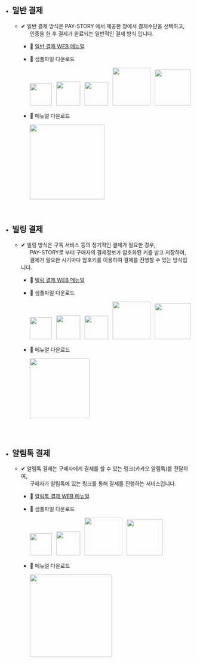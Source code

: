 

<br>

- ##  일반 결제
   - ✔ 일반 결제 방식은 PAY-STORY 에서 제공한 창에서 결제수단을 선택하고,<br>
&nbsp;&nbsp;&nbsp;&nbsp;&nbsp;&nbsp;인증을 한 후 결제가 완료되는 일반적인 결제 방식 입니다.

      - :notebook: [일반 결제 WEB 메뉴얼](https://github.com/minglepay/paystory/wiki/%EC%9D%BC%EB%B0%98-%EA%B2%B0%EC%A0%9C-%EB%A9%94%EB%89%B4%EC%96%BC) 
      - :file_folder: 샘플파일 다운로드
  
         <a href="https://docs.google.com/uc?export=download&id=1PlJEYOIqYaJ4r8gWV18wYdoAGxZaFqWi&confirm=t">
         <img src="https://img.shields.io/badge/-JSP-bb0000?style=for-the-badge" width="59"></a>&nbsp;&nbsp;

         <a href="https://docs.google.com/uc?export=download&id=1RXYbfUmAiSDVj5FTCRGTAEm9o_ODDr52&confirm=t">
         <img src="https://img.shields.io/badge/-PHP-00b9ff?style=for-the-badge" width="64"></a>&nbsp;&nbsp;

         <a href="https://docs.google.com/uc?export=download&id=1bJ0NLPQ12IKV73WwbksUEYWK2cMjtYNK&confirm=t">
         <img src="https://img.shields.io/badge/-ASP-FF5200?style=for-the-badge" width="63"></a>&nbsp;&nbsp;

         <a href="https://docs.google.com/uc?export=download&id=1IWAT9J7OdUsubenmS5yF-KgcjnsA0bp7&confirm=t">
         <img src="https://img.shields.io/badge/-NODE.JS-000000?style=for-the-badge" width="101"></a>&nbsp;&nbsp;

         <a href="https://docs.google.com/uc?export=download&id=1VClrSZpB4SilpgpboJHrhjsQ9RwtssZh&confirm=t">
         <img src="https://img.shields.io/badge/-PYTHON-20c7d8?style=for-the-badge" width="96"></a>

      - 📂 메뉴얼 다운로드 
       
         <a href="https://docs.google.com/uc?export=download&id=1g_9_DQYL6guT8t5anUMEYLy5pB7RZK_T&confirm=t">
         <img src="https://img.shields.io/badge/-일반결제 연동 가이드-63c163?style=for-the-badge" width="200"></a>      
       
  <br>

  <br>

-  ## 빌링 결제
   - ✔ 빌링 방식은 구독 서비스 등의 정기적인 결제가 필요한 경우,<br>
     &nbsp;&nbsp;&nbsp;&nbsp;&nbsp;&nbsp;PAY-STORY로 부터 구매자의 결제정보가 암호화된 키를 받고 저장하여,<br>
     &nbsp;&nbsp;&nbsp;&nbsp;&nbsp;&nbsp;결제가 필요한 시기마다 암호키를 이용하여 결제를 진행할 수 있는 방식입니다.
   
      - :notebook:  [빌링 결제 WEB 메뉴얼 ](https://github.com/minglepay/paystory/wiki/%EB%B9%8C%EB%A7%81-%EA%B2%B0%EC%A0%9C-%EB%A9%94%EB%89%B4%EC%96%BC)
      - :file_folder: 샘플파일 다운로드
  
         <a href="https://docs.google.com/uc?export=download&id=1j5zyNYFiJ2t7vGGlmW7OQeqHhhqbufcl&confirm=t">
         <img src="https://img.shields.io/badge/-JSP-bb0000?style=for-the-badge" width="59"></a>&nbsp;&nbsp;

         <a href="https://docs.google.com/uc?export=download&id=1sbPATAaVjlYnWva_L24nLpOBgtXwxrgn&confirm=t">
         <img src="https://img.shields.io/badge/-PHP-00b9ff?style=for-the-badge" width="64"></a>&nbsp;&nbsp;

         <a href="https://docs.google.com/uc?export=download&id=19Hnzgp4SgD4GvMX4OfI7Mtp9S0vy4kJN&confirm=t">
         <img src="https://img.shields.io/badge/-ASP-FF5200?style=for-the-badge" width="63"></a>&nbsp;&nbsp;

         <a href="https://docs.google.com/uc?export=download&id=1Ogv9wf3hqcIBf8LdNignmHeFXj7UjFW7&confirm=t">
         <img src="https://img.shields.io/badge/-NODE.JS-000000?style=for-the-badge" width="101"></a>&nbsp;&nbsp;

         <a href="https://docs.google.com/uc?export=download&id=1d6Sq-JTH7twnYbWYlyVqPDs5JFVAxrwa&confirm=t">
         <img src="https://img.shields.io/badge/-PYTHON-20c7d8?style=for-the-badge" width="96"></a>
          
      - 📂 메뉴얼 다운로드 
       
         <a href="https://docs.google.com/uc?export=download&id=1xfZFuNhyBNa5dhVIpXiXnDGEseDvOnLG&confirm=t">
         <img src="https://img.shields.io/badge/-빌링 연동 가이드-63c163?style=for-the-badge" width="160"></a>      

<br>

<br>

-  ## 알림톡 결제
   - ✔ 알림톡 결제는 구매자에게 결제를 할 수 있는 링크(카카오 알림톡)를 전달하여,<br> &nbsp;&nbsp;&nbsp;&nbsp;&nbsp;&nbsp;구매자가 알림톡에 있는 링크를 통해 결제를 진행하는 서비스입니다.  

   
      - :notebook:  [알림톡 결제 WEB 메뉴얼 ](https://github.com/minglepay/paystory/wiki/%EC%95%8C%EB%A6%BC%ED%86%A1-%EA%B2%B0%EC%A0%9C-%EB%A9%94%EB%89%B4%EC%96%BC)
      - :file_folder: 샘플파일 다운로드
  
         <a href="https://docs.google.com/uc?export=download&id=1lOUlXNTpOjF6vfAQH8xSK35Jp3bXM0_h&confirm=t">
         <img src="https://img.shields.io/badge/-JSP-bb0000?style=for-the-badge" width="59"></a>&nbsp;&nbsp;

        <a href="https://docs.google.com/uc?export=download&id=1iRrovfBTtqCkvmz1gAOQHjkzf0eoLV-L&confirm=t">
         <img src="https://img.shields.io/badge/-PHP-00b9ff?style=for-the-badge" width="64"></a>&nbsp;&nbsp;
                  
        <a href="https://docs.google.com/uc?export=download&id=1nEUZp3XMc-NZuPWFW87zSBxD2JoirxNm&confirm=t">
         <img src="https://img.shields.io/badge/-NODE.JS-000000?style=for-the-badge" width="101"></a>&nbsp;&nbsp;
         
         <a href="https://docs.google.com/uc?export=download&id=1Rqv3CUHqUJhOrWqf59WsNGyo8vSWN5-g&confirm=t">
         <img src="https://img.shields.io/badge/-PYTHON-20c7d8?style=for-the-badge" width="96"></a>
          
       - 📂 메뉴얼 다운로드 
       
         <a href="https://docs.google.com/uc?export=download&id=1y1v8KTOIWn-wrZqf6Uyo27CZ5O5D0_pP&confirm=t">
         <img src="https://img.shields.io/badge/-알림톡 결제 연동 가이드-63c163?style=for-the-badge" width="220"></a>


